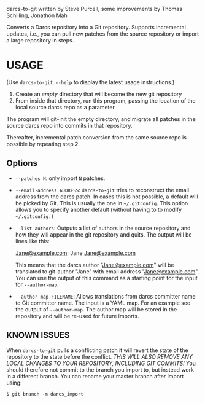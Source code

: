 darcs-to-git
    written by Steve Purcell, some improvements by Thomas Schilling,
    Jonathon Mah

Converts a Darcs repository into a Git repository.  Supports
incremental updates, i.e., you can pull new patches from the source
repository or import a large repository in steps.

USAGE
=====

(Use `darcs-to-git --help` to display the latest usage instructions.)

1. Create an *empty* directory that will become the new git repository
2. From inside that directory, run this program, passing the location
   of the local source darcs repo as a parameter

The program will git-init the empty directory, and migrate all patches
in the source darcs repo into commits in that repository.

Thereafter, incremental patch conversion from the same source repo is
possible by repeating step 2.

Options
-------

 * `--patches N`: only import `N` patches.
 
 * `--email-address ADDRESS`: `darcs-to-git` tries to reconstruct the
   email address from the darcs patch.  In cases this is not possible,
   a default will be picked by Git.  This is usually the one in
   `~/.gitconfig`.  This option allows you to specify another default
   (without having to to modify `~/.gitconfig.`)

 * `--list-authors`: Outputs a list of authors in the source
   repository and how they will appear in the git repository and
   quits.  The output will be lines like this:

    Jane@example.com: Jane <Jane@example.com>

   This means that the darcs author "Jane@example.com" will be
   translated to git-author "Jane" with email address
   "Jane@example.com".  You can use the output of this command as a
   starting point for the input for `--author-map`.

 * `--author-map FILENAME`: Allows translations from darcs committer
   name to Git committer name.  The input is a YAML map.  For an
   example see the output of `--author-map`.  The author map will be
   stored in the repository and will be re-used for future imports.


KNOWN ISSUES
------------

When `darcs-to-git` pulls a conflicting patch it will revert the state
of the repository to the state before the conflict. *THIS WILL ALSO
REMOVE ANY LOCAL CHANGES TO YOUR REPOSITORY, INCLUDING GIT COMMITS!*
You should therefore not commit to the branch you import to, but
instead work in a different branch.  You can rename your master branch
after import using:

    $ git branch -m darcs_import

